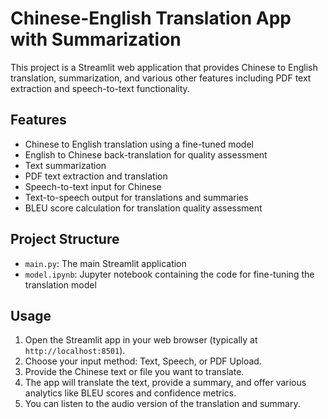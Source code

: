 # Chinese-English Translation App with Summarization

This project is a Streamlit web application that provides Chinese to English translation, summarization, and various other features including PDF text extraction and speech-to-text functionality.

## Features

- Chinese to English translation using a fine-tuned model
- English to Chinese back-translation for quality assessment
- Text summarization
- PDF text extraction and translation
- Speech-to-text input for Chinese
- Text-to-speech output for translations and summaries
- BLEU score calculation for translation quality assessment

## Project Structure

- `main.py`: The main Streamlit application
- `model.ipynb`: Jupyter notebook containing the code for fine-tuning the translation model

## Usage

1. Open the Streamlit app in your web browser (typically at `http://localhost:8501`).
2. Choose your input method: Text, Speech, or PDF Upload.
3. Provide the Chinese text or file you want to translate.
4. The app will translate the text, provide a summary, and offer various analytics like BLEU scores and confidence metrics.
5. You can listen to the audio version of the translation and summary.
